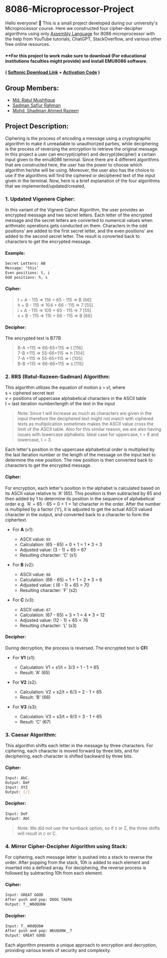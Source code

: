 # 8086-Microprocessor-Project

Hello everyone! 👋 This is a small project developed during our university's Microprocessor course. Here we constructed four cipher-decipher algorithms using only [Assembly Language](...) for 8086 microprocessor with the help from YouTube tutorials, ChatGPT, StackOverflow, and various other free online resources.

#### **For this project to work make sure to download (For educational institutions faculties might provide) and install EMU8086 software. 
#### ( [Softonic Download Link](https://emu8086-microprocessor-emulator.en.softonic.com/download) + [Activation Code](https://gist.github.com/joao-neves95/8cb68b4904226efc28f5f1fb2ce65f33#gistcomment-5046549) ) 

## Group Members:
- [Md. Ratul Mushfique](https://www.facebook.com/ratul.mushfique/)
- [Sadman Safiur Rahman](https://www.facebook.com/sadmansafiur.rahman)
- [Mohd. Shadman Ahmed Razeen](https://www.facebook.com/profile.php?id=100008473509371)

## Project Description:
Ciphering is the process of encoding a message using a cryptographic algorithm to make it unreadable to unauthorized parties, while deciphering is the process of reversing the encryption to retrieve the original message. In this project a user can encrypt(cipher) and decrypt(decipher) a certain input given to the emu8086 terminal. Since there are 4 different algorithms that are constructed here, the user has the power to choose which algorithm he/she will be using. Moreover, the user also has the choice to use if the algorithms will find the ciphered or deciphered text of the input given in the terminal. Now, here is a brief explanation of the four algorithms that we implemented/updated/created,

### 1. Updated Vigenere Cipher:
In this variant of the Vignere Cipher Algorithm, the user provides an encrypted message and two secret letters. Each letter of the encrypted message and the secret letters are converted to numerical values when arithmatic operations gets conducted on them. Characters in the odd positions' are added to the first secret letter, and the even positions' are added to the second secret letter. The result is converted back to characters to get the encrypted message.

#### Example:
```sh
Secret Letters: AB
Message: ‘this’
Even positions: t, i
Odd positions: h, s
```

#### Cipher:
>t + A - 115 => 116 + 65 - 115 => B [66]  
>h + B - 115 => 104 + 66 - 115 => 7 [55]  
>i + A - 115 => 105 + 65 - 115 => 7 [55]  
>s + B - 115 => 115 + 66 - 115 => B [66]  



#### Decipher:
The encrypted text is B77B  
>B-A +115 => 66-65+115 => t [116]  
>7-B +115 => 55-66+115 => h [104]  
>7-A +115 => 55-65+115 => i [105]  
>B-B +115 => 66-66+115 => s [115]  


### 2. RRS (Ratul-Razeen-Sadman) Algorithm:
This algorithm utilizes the equation of motion 𝑠 = 𝑣𝑡, where  
s = ciphered secret text  
v = positions of uppercase alphabetical characters in the ASCII table  
t = last iteration number/length of the text in the input  

> Note: Since t will increase as much as characters are given in the input therefore the deciphered text might not match with ciphered texts as multiplication sometimes makes the ASCII value cross the limit of the ASCII table. Also for this similar reason, we are also having issues with lowercase alphabets. Ideal case for uppercase, t = 8 and lowercase, t = 3.  

Each letter's position in the uppercase alphabetical order is multiplied by the last iteration number or the length of the message on the input text to determine the new position. The new position is then converted back to characters to get the encrypted message.

#### Cipher:
For encryption, each letter's position in the alphabet is calculated based on its ASCII value relative to 'A' (65). This position is then subtracted by 65 and then added by 1 to determine its position in the sequence of alphabetical order e.g. 'A' = 65 - 65 = 0 + 1 = 1st character in the order. After the number is multiplied by a factor ('t'), it is adjusted to get the actual ASCII valued character in the output, and converted back to a character to form the ciphertext.

- For **A** (v1):
  - ASCII value: `65`
  - Calculation: (65 - 65) = 0 + 1 = 1 * 3 = 3  
  - Adjusted value: (3 - 1) + 65 = 67  
  - Resulting character: 'C' (s1)

- For **B** (v2):
  - ASCII value: `66`
  - Calculation: (66 - 65) = 1 + 1 = 2 * 3 = 6  
  - Adjusted value: \( (6 - 1) + 65 = 70   
  - Resulting character: 'F' (s2)

- For **C** (v3):
  - ASCII value: `67`
  - Calculation: (67 - 65) = 3 + 1 = 4 * 3 = 12  
  - Adjusted value: (12 - 1) + 65 = 76  
  - Resulting character: 'L' (s3)

#### Decipher:
During decryption, the process is reversed.
The encrypted text is **CFI**

- For **V1** (s1):
  - Calculation: V1 = s1/t = 3/3 = 1 - 1 + 65
  - Result: 'A' (65)

- For **V2** (s2):
  - Calculation: V2 = s2/t = 6/3 = 2 - 1 + 65
  - Result: 'B' (66)

- For **V3** (s3):
  - Calculation: V3 = s3/t = 9/3 = 3 - 1 + 65
  - Result: 'C' (67)


### 3. Caesar Algorithm:
This algorithm shifts each letter in the message by three characters. For ciphering, each character is moved forward by three bits, and for deciphering, each character is shifted backward by three bits.  

#### Cipher:
```sh
Input: AbC.
Output: DeF
Input: XYZ
Output: [/]
```

#### Decipher:
```sh
Input: DeF
Output: AbC
```

> Note: We did not use the turnback option, so if z or Z, the three shifts will result in c or C.

### 4. Mirror Cipher-Decipher Algorithm using Stack:
For ciphering, each message letter is pushed into a stack to reverse the order. After popping from the stack, 10h is added to each element and inserted into a defined array. For deciphering, the reverse process is followed by subtracting 10h from each element.

#### Cipher:
```sh
Input: GREAT GOOD
After push and pop: DOOG TAERG
Output: T__W0dQUbW
```

#### Decipher:
```sh
Input: T__W0dQUbW
After push and pop: WbUQd0W__T
Output: GREAT GOOD
```

Each algorithm presents a unique approach to encryption and decryption, providing various levels of security and complexity. 








